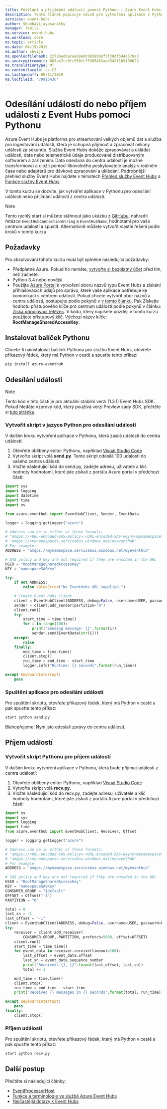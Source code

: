 ```yaml
---
title: Posílání a přijímání událostí pomocí Pythonu – Azure Event Hubs | Microsoft Docs
description: Tento článek popisuje návod pro vytvoření aplikace v Pythonu, která odesílá události do Azure Event Hubs.
services: event-hubs
author: ShubhaVijayasarathy
manager: femila
ms.service: event-hubs
ms.workload: core
ms.topic: article
ms.date: 04/15/2019
ms.author: shvija
ms.openlocfilehash: 22726ed8acae69adc09389b8f5f28df594a570a3
ms.sourcegitcommit: 083aa7cc8fc958fc75365462aed542f1b5409623
ms.translationtype: MT
ms.contentlocale: cs-CZ
ms.lasthandoff: 09/11/2019
ms.locfileid: "70915436"
---
```

# <a name="send-events-to-or-receive-events-from-event-hubs-using-python"></a>Odesílání událostí do nebo příjem událostí z Event Hubs pomocí Pythonu

Azure Event Hubs je platforma pro streamování velkých objemů dat a služba pro ingestování událostí, která je schopná přijmout a zpracovat miliony událostí za sekundu. Služba Event Hubs dokáže zpracovávat a ukládat události, data nebo telemetrické údaje produkované distribuovaným softwarem a zařízeními. Data odeslaná do centra událostí je možné transformovat a uložit pomocí libovolného poskytovatele analýz v reálném čase nebo adaptérů pro dávkové zpracování a ukládání. Podrobnější přehled služby Event Hubs najdete v tématech [Přehled služby Event Hubs](event-hubs-about.md) a [Funkce služby Event Hubs](event-hubs-features.md).

V tomto kurzu se dozvíte, jak vytvářet aplikace v Pythonu pro odesílání událostí nebo přijímání událostí z centra událostí. 

> [!NOTE]
> Tento rychlý start si můžete stáhnout jako ukázku z [GitHubu](https://github.com/Azure/azure-event-hubs-python/tree/master/examples), nahradit řetězce `EventHubConnectionString` a `EventHubName`, hodnotami pro vaše centrum událostí a spustit. Alternativně můžete vytvořit vlastní řešení podle kroků v tomto kurzu.

## <a name="prerequisites"></a>Požadavky

Pro absolvování tohoto kurzu musí být splněné následující požadavky:

- Předplatné Azure. Pokud ho nemáte, [vytvořte si bezplatný účet](https://azure.microsoft.com/free/) před tím, než začnete.
- Python 3.4 nebo novější.
- Použijte [Azure Portal](https://portal.azure.com) k vytvoření oboru názvů typu Event Hubs a získání přihlašovacích údajů pro správu, které vaše aplikace potřebuje ke komunikaci s centrem událostí. Pokud chcete vytvořit obor názvů a centra událostí, postupujte podle pokynů v [v tomto článku](event-hubs-create.md). Pak Získejte hodnotu přístupového klíče pro centrum událostí podle pokynů v článku: [Získá připojovací řetězec](event-hubs-get-connection-string.md#get-connection-string-from-the-portal). V kódu, který napíšete později v tomto kurzu použijete přístupový klíč. Výchozí název klíče: **RootManageSharedAccessKey**.

## <a name="install-python-package"></a>Instalovat balíček Pythonu

Chcete-li nainstalovat balíček Pythonu pro službu Event Hubs, otevřete příkazový řádek, který má Python v cestě a spusťte tento příkaz: 

```bash
pip install azure-eventhub
```

## <a name="send-events"></a>Odesílání událostí

> [!NOTE]
> Tento kód v této části je pro aktuální stabilní verzi (1.3.1) Event Hubs SDK. Pokud hledáte vzorový kód, který používá verzi Preview sady SDK, přečtěte si [tuto stránku](https://github.com/Azure/azure-sdk-for-python/tree/master/sdk/eventhub/azure-eventhubs/examples).

### <a name="create-a-python-script-to-send-events"></a>Vytvořit skript v jazyce Python pro odesílání událostí

V dalším kroku vytvoření aplikace v Pythonu, která zasílá události do centra událostí:

1. Otevřete oblíbený editor Pythonu, například [Visual Studio Code](https://code.visualstudio.com/)
2. Vytvořte skript volá **send.py**. Tento skript odesílá 100 události do vašeho centra událostí.
3. Vložte následující kód do send.py, zadejte adresu, uživatele a klíč hodnoty hodnotami, které jste získali z portálu Azure portal v předchozí části: 

```python
import sys
import logging
import datetime
import time
import os

from azure.eventhub import EventHubClient, Sender, EventData

logger = logging.getLogger("azure")

# Address can be in either of these formats:
# "amqps://<URL-encoded-SAS-policy>:<URL-encoded-SAS-key>@<mynamespace>.servicebus.windows.net/myeventhub"
# "amqps://<mynamespace>.servicebus.windows.net/myeventhub"
# For example:
ADDRESS = "amqps://mynamespace.servicebus.windows.net/myeventhub"

# SAS policy and key are not required if they are encoded in the URL
USER = "RootManageSharedAccessKey"
KEY = "namespaceSASKey"

try:
    if not ADDRESS:
        raise ValueError("No EventHubs URL supplied.")

    # Create Event Hubs client
    client = EventHubClient(ADDRESS, debug=False, username=USER, password=KEY)
    sender = client.add_sender(partition="0")
    client.run()
    try:
        start_time = time.time()
        for i in range(100):
            print("Sending message: {}".format(i))
            sender.send(EventData(str(i)))
    except:
        raise
    finally:
        end_time = time.time()
        client.stop()
        run_time = end_time - start_time
        logger.info("Runtime: {} seconds".format(run_time))

except KeyboardInterrupt:
    pass
```

### <a name="run-application-to-send-events"></a>Spuštění aplikace pro odesílání událostí

Pro spuštění skriptu, otevřete příkazový řádek, který má Python v cestě a pak spusťte tento příkaz:

```bash
start python send.py
```

Blahopřejeme! Nyní jste odeslali zprávy do centra událostí.

## <a name="receive-events"></a>Příjem událostí

### <a name="create-a-python-script-to-receive-events"></a>Vytvořit skript Pythonu pro příjem událostí

V dalším kroku vytvoření aplikace v Pythonu, která bude přijímat události z centra událostí:

1. Otevřete oblíbený editor Pythonu, například [Visual Studio Code](https://code.visualstudio.com/)
2. Vytvořte skript volá **recv.py**.
3. Vložte následující kód do recv.py, zadejte adresu, uživatele a klíč hodnoty hodnotami, které jste získali z portálu Azure portal v předchozí části: 

```python
import os
import sys
import logging
import time
from azure.eventhub import EventHubClient, Receiver, Offset

logger = logging.getLogger("azure")

# Address can be in either of these formats:
# "amqps://<URL-encoded-SAS-policy>:<URL-encoded-SAS-key>@<mynamespace>.servicebus.windows.net/myeventhub"
# "amqps://<mynamespace>.servicebus.windows.net/myeventhub"
# For example:
ADDRESS = "amqps://mynamespace.servicebus.windows.net/myeventhub"

# SAS policy and key are not required if they are encoded in the URL
USER = "RootManageSharedAccessKey"
KEY = "namespaceSASKey"
CONSUMER_GROUP = "$default"
OFFSET = Offset("-1")
PARTITION = "0"

total = 0
last_sn = -1
last_offset = "-1"
client = EventHubClient(ADDRESS, debug=False, username=USER, password=KEY)
try:
    receiver = client.add_receiver(
        CONSUMER_GROUP, PARTITION, prefetch=5000, offset=OFFSET)
    client.run()
    start_time = time.time()
    for event_data in receiver.receive(timeout=100):
        last_offset = event_data.offset
        last_sn = event_data.sequence_number
        print("Received: {}, {}".format(last_offset, last_sn))
        total += 1

    end_time = time.time()
    client.stop()
    run_time = end_time - start_time
    print("Received {} messages in {} seconds".format(total, run_time))

except KeyboardInterrupt:
    pass
finally:
    client.stop()
```

### <a name="receive-events"></a>Příjem událostí

Pro spuštění skriptu, otevřete příkazový řádek, který má Python v cestě a pak spusťte tento příkaz:

```bash
start python recv.py
```
 
## <a name="next-steps"></a>Další postup
Přečtěte si následující články:

- [EventProcessorHost](event-hubs-event-processor-host.md)
- [Funkce a terminologie ve službě Azure Event Hubs](event-hubs-features.md)
- [Nejčastější dotazy k Event Hubs](event-hubs-faq.md)

